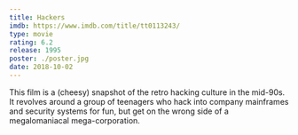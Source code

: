 ```yaml
---
title: Hackers
imdb: https://www.imdb.com/title/tt0113243/
type: movie
rating: 6.2
release: 1995
poster: ./poster.jpg
date: 2018-10-02
---
```

This film is a (cheesy) snapshot of the retro hacking culture in the mid-90s. It revolves around a group of teenagers who hack into company mainframes and security systems for fun, but get on the wrong side of a megalomaniacal mega-corporation.